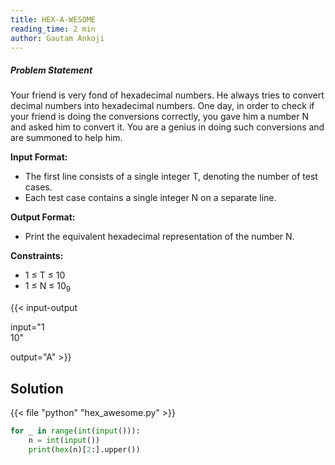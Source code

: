 ```yaml
---
title: HEX-A-WESOME
reading_time: 2 min
author: Gautam Ankoji
---
```


##### Problem Statement

Your friend is very fond of hexadecimal numbers.  He always tries to convert decimal numbers into hexadecimal numbers. One day, in order to check if your friend is doing the conversions correctly, you gave him a number N and asked him to convert it. You are a genius in doing such conversions and are summoned to help him.

**Input Format:**

* The first line consists of a single integer T, denoting the number of test cases.
* Each test case contains a single integer N on a separate line.

**Output Format:**

* Print the equivalent hexadecimal representation of the number N.

**Constraints:**

* 1 ≤ T ≤ 10
* 1 ≤ N ≤ 10<sub>9</sub>

{{< input-output

input="1</br>10"

output="A" >}}

## Solution

<!-- **Approach:** -->

{{< file "python" "hex_awesome.py" >}}

```py
for _ in range(int(input())):
    n = int(input())
    print(hex(n)[2:].upper())
```
